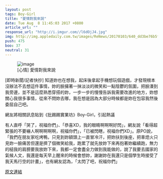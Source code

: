 ```yaml
---
layout: post
tags: Boy-Girl
title: "愛情對我來說"
date: Tue Aug  8 11:45:03 2017 +0800
article_url: ""
response_url: "http://i.imgur.com//l6dOjJ4.jpg"
img: http://img.appledaily.com.tw/images/ReNews/20170103/640_dd3be76b5f898830765f993b781002ab.jpg
push: 475
boo: 37
neutral: 31
---
```


<figure>
<img src="http://img.appledaily.com.tw/images/ReNews/20170103/640_dd3be76b5f898830765f993b781002ab.jpg" alt="image">
<figcaption>
[心情] 愛情對我來說
</figcaption>
</figure>



[即時新聞/記者快抄] 知道妳也在想我，起床後拿起手機想玩個遊戲，才發現根本沒辦法不去想這件事情，妳的臉擁著一抹淡淡的微笑和一點陰鬱的氛圍，把臉湊到我旁邊，並不是這麼熟悉穿搭的妳，一步一步的慢慢告訴我需要改進的地方，妳想關心我很多事情，從來不問妳去哪，我在想是因為大部分時候都是妳在包容我然後委屈自己吧。

網友將相關訊息貼到《批踢踢實業坊》Boy-Girl，引起熱議

有人直呼「哭了，祝福你們」、「恭喜XD，我的眼睛啊啊啊好閃」，網友說「看得超緊張的不要嚇人啊啊啊啊啊，祝福你們」，「已被閃瞎，祝福你們XD」。原PO說，「我們在朋友家吃烤鴨，只見到妳額頭上一直冒冷汗，把妳扶到後座，把車熄火只見妳一臉痛苦但還是擠了個微笑給我，跑累了就先放妳下來再抱著妳繼續跑，無力的槌我的肩膀要我放妳下來，我都一定會盡全力做到我能做的，說了我要去國家的氣候人文，我還是每天早上醒來的時候會想妳，謝謝妳在我還只是個學生時接受了我天馬行空的計畫」，也有網友認為，「太閃了吧，祝福你們」

<a href = "https://www.ptt.cc/bbs/Boy-Girl/M.1502163906.A.890.html">原文連結</a>

